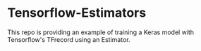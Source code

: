 # Tensorflow-Estimators
This repo is providing an example of training a Keras model with Tensorflow's TFrecord using an Estimator.
